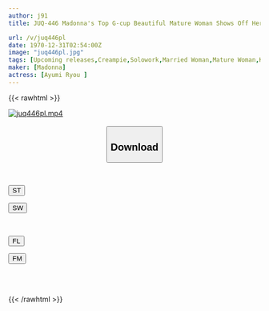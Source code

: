 ```yaml
---
author: j91
title: JUQ-446 Madonna's Top G-cup Beautiful Mature Woman Shows Off Her Soap Play! ! Two People Who Are Perfectly Compatible Both Physically And Mentally. Intense Kissing Soap Where 'feelings' And 'lips' Overlap Ryo Aiyumi

url: /v/juq446pl
date: 1970-12-31T02:54:00Z
image: "juq446pl.jpg"
tags: [Upcoming releases,Creampie,Solowork,Married Woman,Mature Woman,Kiss,Soapland	 ]
maker: [Madonna]
actress: [Ayumi Ryou ]
---
```



{{< rawhtml >}}

<div class="video" data-videoid="pending_link.html">
    <a href="javascript:;">
        <img src="/v/juq446pl/juq446pl.jpg" width="WIDTH" height="HEIGHT" alt="juq446pl.mp4" loading="lazy">
    </a>
</div>

<script type="text/javascript" src="https://j91.asia/asset/on-demand-pend.js"></script>

<br>
  <link rel="stylesheet" href="https://j91.asia/asset/bs5.css">
  
  <center>
  <button class="btn btn-primary" type="button" data-bs-toggle="collapse" data-bs-target=".multi-collapse" aria-expanded="false" aria-controls="multiCollapseExample1 multiCollapseExample2"><h2>Download</h2></button></center>
</p>
<div class="row">
  <div class="col">
    <div class="collapse multi-collapse" id="multiCollapseExample1">
      <div class="card card-body">
	      	      <br>
<div class="buttons">  
<p><a href="https://j91.asia/pending_link.html" target="_blank"><button class="btn-hover color-3"><i class="fa fa-download"></i> ST</button></a></p>
<p><a href="https://j91.asia/pending_link.html" target="_blank"><button class="btn-hover color-2"><i class="fa fa-download"></i> SW</button></a></p></div>
    </div>
  </div>
</div>
  <div class="col">
    <div class="collapse multi-collapse" id="multiCollapseExample2">
      <div class="card card-body">
	      <br>
<div class="buttons">
<p><a href="https://j91.asia/pending_link.html" target="_blank"><button class="btn-hover color-9"><i class="fa fa-download"></i> FL</button></a></p>
<p><a href="https://j91.asia/pending_link.html" target="_blank"><button class="btn-hover color-8"><i class="fa fa-download"></i> FM</button></a></p></div>
<br><br>
      </div>
    </div>
  </div>
</div>

{{< /rawhtml >}}
